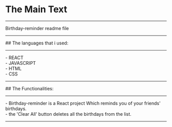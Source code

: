 # The Main Text 
<hr>
Birthday-reminder readme file
<hr>
## The languages that i used:
<hr>
- REACT <br>
- JAVASCRIPT <br>
- HTML <br>
- CSS <br>
<hr>
## The Functionalities:
<hr>
- Birthday-reminder is a React project Which reminds you of your friends' birthdays. <br>
- the 'Clear All' button deletes all the birthdays from the list. <br>
<hr>
